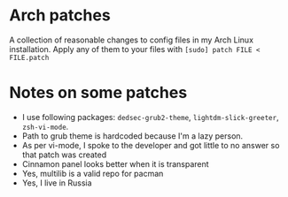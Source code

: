 # Arch patches
A collection of reasonable changes to config files in my Arch Linux
installation. Apply any of them to your files with `[sudo] patch FILE <
FILE.patch`
# Notes on some patches
* I use following packages: `dedsec-grub2-theme`, `lightdm-slick-greeter`,
  `zsh-vi-mode`.
* Path to grub theme is hardcoded because I'm a lazy person.
* As per vi-mode, I spoke to the developer and got little to no answer so that
  patch was created
* Cinnamon panel looks better when it is transparent
* Yes, multilib is a valid repo for pacman
* Yes, I live in Russia

<!-- vim:set tw=78: -->
